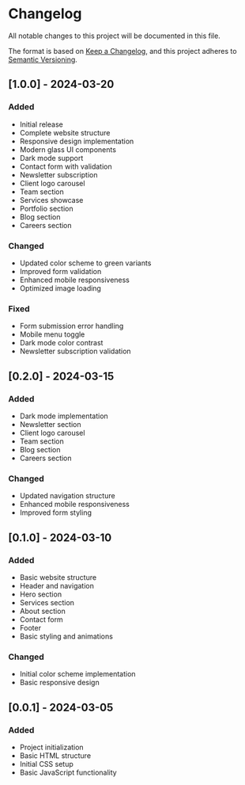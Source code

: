 # Changelog

All notable changes to this project will be documented in this file.

The format is based on [Keep a Changelog](https://keepachangelog.com/en/1.0.0/),
and this project adheres to [Semantic Versioning](https://semver.org/spec/v2.0.0.html).

## [1.0.0] - 2024-03-20

### Added
- Initial release
- Complete website structure
- Responsive design implementation
- Modern glass UI components
- Dark mode support
- Contact form with validation
- Newsletter subscription
- Client logo carousel
- Team section
- Services showcase
- Portfolio section
- Blog section
- Careers section

### Changed
- Updated color scheme to green variants
- Improved form validation
- Enhanced mobile responsiveness
- Optimized image loading

### Fixed
- Form submission error handling
- Mobile menu toggle
- Dark mode color contrast
- Newsletter subscription validation

## [0.2.0] - 2024-03-15

### Added
- Dark mode implementation
- Newsletter section
- Client logo carousel
- Team section
- Blog section
- Careers section

### Changed
- Updated navigation structure
- Enhanced mobile responsiveness
- Improved form styling

## [0.1.0] - 2024-03-10

### Added
- Basic website structure
- Header and navigation
- Hero section
- Services section
- About section
- Contact form
- Footer
- Basic styling and animations

### Changed
- Initial color scheme implementation
- Basic responsive design

## [0.0.1] - 2024-03-05

### Added
- Project initialization
- Basic HTML structure
- Initial CSS setup
- Basic JavaScript functionality 